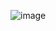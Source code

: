 
![image](https://github.com/GustavoArielRos/reactroute-v2/assets/101509337/9dfb8bdb-149f-4331-b996-7e05a37c8ed5)
